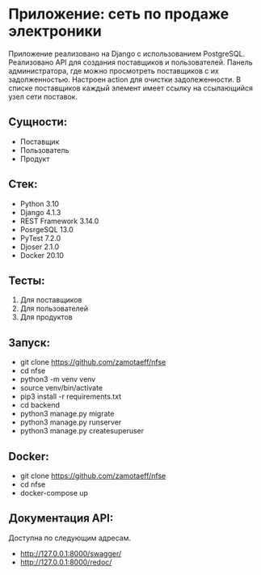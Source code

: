 # Приложение: сеть по продаже электроники

Приложение реализовано на Django с использованием PostgreSQL. Реализовано API для создания поставщиков и пользователей.
Панель администратора, где можно просмотреть поставщиков с их задолженностью. Настроен action для очистки задолеженности.
В списке поставщиков каждый элемент имеет ссылку на ссылающийся узел сети поставок.

## Сущности:
- Поставщик
- Пользователь
- Продукт

## Стек:
- Python 3.10
- Django 4.1.3
- REST Framework 3.14.0
- PosrgeSQL 13.0
- PyTest 7.2.0
- Djoser 2.1.0
- Docker 20.10

## Тесты:
1. Для поставщиков
2. Для пользователей
3. Для продуктов

## Запуск:
- git clone https://github.com/zamotaeff/nfse
- cd nfse
- python3 -m venv venv
- source venv/bin/activate
- pip3 install -r requirements.txt
- cd backend
- python3 manage.py migrate
- python3 manage.py runserver
- python3 manage.py createsuperuser

## Docker:
- git clone https://github.com/zamotaeff/nfse
- cd nfse
- docker-compose up

## Документация API:

Доступна по следующим адресам.

- http://127.0.0.1:8000/swagger/
- http://127.0.0.1:8000/redoc/